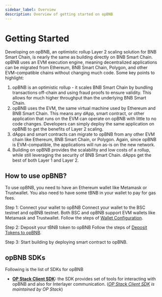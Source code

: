 ```yaml
---
sidebar_label: Overview
description: Overview of getting started on opBNB
---
```


# Getting Started

Developing on opBNB, an optimistic rollup Layer 2 scaling solution for BNB Smart Chain, is nearly the same as building directly on BNB Smart Chain. opBNB uses an EVM execution engine, meaning decentralized applications can be migrated from Ethereum, BNB Smart Chain, Polygon, and other EVM-compatible chains without changing much code. Some key points to highlight:

1. opBNB is an optimistic rollup - it scales BNB Smart Chain by bundling transactions off-chain and using fraud proofs to ensure validity. This allows for much higher throughput than the underlying BNB Smart Chain.
2. opBNB uses the EVM, the same virtual machine used by Ethereum and BNB Smart Chain. This means any dApp, smart contract, or other application that runs on the EVM can operate on opBNB with little to no code changes. Developers can simply deploy the same application on opBNB to get the benefits of Layer 2 scaling.
3. dApps and smart contracts can migrate to opBNB from any other EVM chain like Ethereum, BNB Smart Chain, or Polygon. Again, since opBNB is EVM-compatible, the applications will run as-is on the new network.
4. Building on opBNB provides the scalability and low costs of a rollup, while still leveraging the security of BNB Smart Chain. dApps get the best of both Layer 1 and Layer 2.



## How to use opBNB?

To use opBNB, you need to have an Ethereum wallet like Metamask or Trustwallet. You also need to have some tBNB in your wallet to pay for gas fees.

Step 1: Connect your wallet to opBNB
Connect your wallet to the BSC testnet and opBNB testnet. Both BSC and opBNB support EVM wallets like Metamask and Trustwallet. Follow the steps of [Wallet Configuration](./wallet-configuration.md).

Step 2: Deposit your tBNB token to opBNB
Follow the steps of [Deposit Tokens to opBNB](./deposit-to-opbnb.md).

Step 3: Start building by deploying smart contract to opBNB. 

## opBNB SDKs

Following is the list of SDKs for opBNB

- **[OP Stack Client SDK](https://sdk.optimism.io/):** the SDK provides set of tools for interacting with opBNB and also for Interlayer communication. (_[OP Stack Client SDK](https://stack.optimism.io/docs/build/sdk/) is maintained by OP Stack_)
